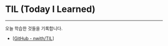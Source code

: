 # **TIL (Today I Learned)**

---

오늘 학습한 것들을 기록합니다.

* [[GitHub - nwith/TIL](https://github.com/nwith/TIL)]


